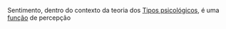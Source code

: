 Sentimento, dentro do contexto da teoria dos [Tipos psicológicos](Tipos%20psicológicos.md), é uma [função](Função.md) de percepção